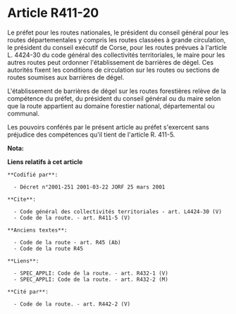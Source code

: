 # Article R411-20

Le préfet pour les routes nationales, le président du conseil général pour les routes départementales y compris les routes
classées à grande circulation, le président du conseil exécutif de Corse, pour les routes prévues à l'article L. 4424-30 du
code général des collectivités territoriales, le maire pour les autres routes peut ordonner l'établissement de barrières de
dégel. Ces autorités fixent les conditions de circulation sur les routes ou sections de routes soumises aux barrières de
dégel. 

L'établissement de barrières de dégel sur les routes forestières relève de la compétence du préfet, du président du conseil
général ou du maire selon que la route appartient au domaine forestier national, départemental ou communal. 

Les pouvoirs conférés par le présent article au préfet s'exercent sans préjudice des compétences qu'il tient de l'article R.
411-5.

**Nota:**



**Liens relatifs à cet article**

	**Codifié par**:

	  - Décret n°2001-251 2001-03-22 JORF 25 mars 2001

	**Cite**:

	  - Code général des collectivités territoriales - art. L4424-30 (V)
	  - Code de la route. - art. R411-5 (V)

	**Anciens textes**:

	  - Code de la route - art. R45 (Ab)
	  - Code de la route R45

	**Liens**:

	  - SPEC_APPLI: Code de la route. - art. R432-1 (V)
	  - SPEC_APPLI: Code de la route. - art. R432-2 (M)

	**Cité par**:

	  - Code de la route. - art. R442-2 (V)
